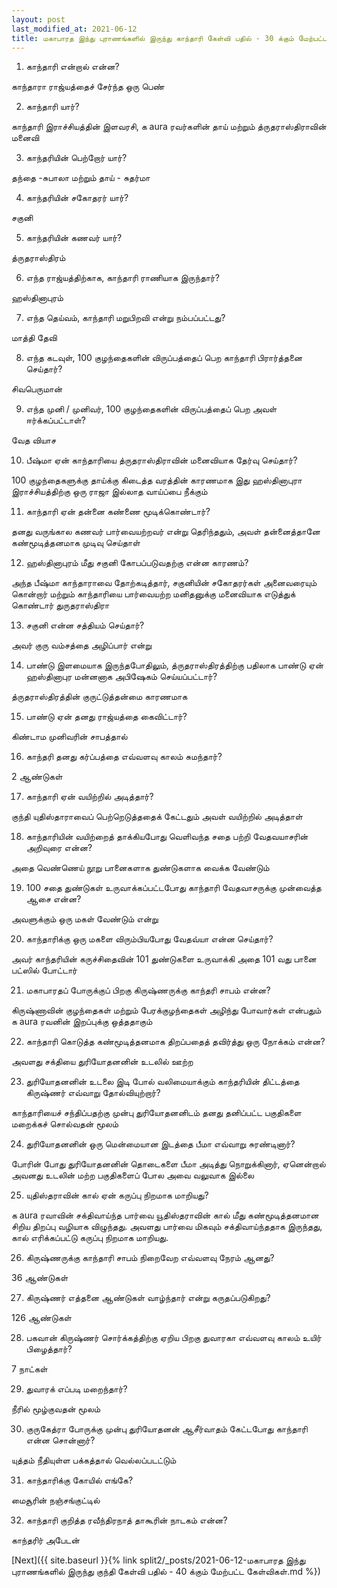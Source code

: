 ```yaml
---
layout: post
last_modified_at: 2021-06-12
title: மகாபாரத இந்து புராணங்களில் இருந்து காந்தாரி கேள்வி பதில் - 30 க்கும் மேற்பட்ட கேள்விகள்
---
```


1) காந்தாரி என்றால் என்ன?

காந்தாரா ராஜ்யத்தைச் சேர்ந்த ஒரு பெண்

2) காந்தாரி யார்?

காந்தாரி இராச்சியத்தின் இளவரசி, க aura ரவர்களின் தாய் மற்றும் த்ருதராஸ்திராவின் மனைவி


3) காந்தரியின் பெற்றோர் யார்?

தந்தை -சுபாலா மற்றும் தாய் - சுதர்மா

4) காந்தரியின் சகோதரர் யார்?

சகுனி

5) காந்தரியின் கணவர் யார்?

த்ருதராஸ்திரம்

6) எந்த ராஜ்யத்திற்காக, காந்தாரி ராணியாக இருந்தார்?

ஹஸ்தினாபுரம்

7) எந்த தெய்வம், காந்தாரி மறுபிறவி என்று நம்பப்பட்டது?

மாத்தி தேவி

 
8) எந்த கடவுள், 100 குழந்தைகளின் விருப்பத்தைப் பெற காந்தாரி பிரார்த்தனை செய்தார்?

சிவபெருமான்

9) எந்த முனி / முனிவர், 100 குழந்தைகளின் விருப்பத்தைப் பெற அவள் ஈர்க்கப்பட்டாள்?

வேத வியாச

10) பீஷ்மா ஏன் காந்தாரியை த்ருதராஸ்திராவின் மனைவியாக தேர்வு செய்தார்?

100 குழந்தைகளுக்கு தாய்க்கு கிடைத்த வரத்தின் காரணமாக இது ஹஸ்தினாபுரா இராச்சியத்திற்கு ஒரு ராஜா இல்லாத வாய்ப்பை நீக்கும்

11) காந்தாரி ஏன் தன்னை கண்ணை மூடிக்கொண்டார்?

தனது வருங்கால கணவர் பார்வையற்றவர் என்று தெரிந்ததும், அவள் தன்னைத்தானே கண்மூடித்தனமாக முடிவு செய்தாள்

12) ஹஸ்தினாபுரம் மீது சகுனி கோபப்படுவதற்கு என்ன காரணம்?

அந்த பீஷ்மா காந்தாராவை தோற்கடித்தார், சகுனியின் சகோதரர்கள் அனைவரையும் கொன்றார் மற்றும் காந்தாரியை பார்வையற்ற மனிதனுக்கு மனைவியாக எடுத்துக் கொண்டார் துருதராஸ்திரா

13) சகுனி என்ன சத்தியம் செய்தார்?

அவர் குரு வம்சத்தை அழிப்பார் என்று

14) பாண்டு இளமையாக இருந்தபோதிலும், த்ருதராஸ்திரத்திற்கு பதிலாக பாண்டு ஏன் ஹஸ்தினாபுர மன்னனாக அபிஷேகம் செய்யப்பட்டார்?

த்ருதராஸ்திரத்தின் குருட்டுத்தன்மை காரணமாக

15) பாண்டு ஏன் தனது ராஜ்யத்தை கைவிட்டார்?

 கிண்டாம முனிவரின் சாபத்தால்

16) காந்தரி தனது கர்ப்பத்தை எவ்வளவு காலம் சுமந்தார்?

2 ஆண்டுகள்

17) காந்தாரி ஏன் வயிற்றில் அடித்தார்?

குந்தி யுதிஸ்தாராவைப் பெற்றெடுத்ததைக் கேட்டதும் அவள் வயிற்றில் அடித்தாள்

18) காந்தாரியின் வயிற்றைத் தாக்கியபோது வெளிவந்த சதை பற்றி வேதவயாசரின் அறிவுரை என்ன?

அதை வெண்ணெய் நூறு பானைகளாக துண்டுகளாக வைக்க வேண்டும்

19) 100 சதை துண்டுகள் உருவாக்கப்பட்டபோது காந்தாரி வேதவாசருக்கு முன்வைத்த ஆசை என்ன?

அவளுக்கும் ஒரு மகள் வேண்டும் என்று

20) காந்தாரிக்கு ஒரு மகளை விரும்பியபோது வேதவ்யா என்ன செய்தார்?

அவர் காந்தரியின் கருச்சிதைவின் 101 துண்டுகளை உருவாக்கி அதை 101 வது பானை பட்ஸில் போட்டார்

21) மகாபாரதப் போருக்குப் பிறகு கிருஷ்ணருக்கு காந்தரி சாபம் என்ன?

கிருஷ்ணாவின் குழந்தைகள் மற்றும் பேரக்குழந்தைகள் அழிந்து போவார்கள் என்பதும் க aura ரவனின் இறப்புக்கு ஒத்ததாகும்

22) காந்தாரி கொடுத்த கண்மூடித்தனமாக திறப்பதைத் தவிர்த்து ஒரு நோக்கம் என்ன?

அவளது சக்தியை துரியோதனனின் உடலில் ஊற்ற

23) துரியோதனனின் உடலை இடி போல் வலிமையாக்கும் காந்தரியின் திட்டத்தை கிருஷ்ணர் எவ்வாறு தோல்வியுற்றார்?

காந்தாரியைச் சந்திப்பதற்கு முன்பு துரியோதனனிடம் தனது தனிப்பட்ட பகுதிகளை மறைக்கச் சொல்வதன் மூலம்

24) துரியோதனனின் ஒரு மென்மையான இடத்தை பீமா எவ்வாறு சுரண்டினார்?

போரின் போது துரியோதனனின் தொடைகளை பீமா அடித்து நொறுக்கினார், ஏனென்றால் அவனது உடலின் மற்ற பகுதிகளைப் போல அவை வலுவாக இல்லை

25) யுதிஸ்தராவின் கால் ஏன் கருப்பு நிறமாக மாறியது?

க aura ரவாவின் சக்திவாய்ந்த பார்வை யூதிஸ்தராவின் கால் மீது கண்மூடித்தனமான சிறிய திறப்பு வழியாக விழுந்தது. அவளது பார்வை மிகவும் சக்திவாய்ந்ததாக இருந்தது, கால் எரிக்கப்பட்டு கருப்பு நிறமாக மாறியது.

26) கிருஷ்ணருக்கு காந்தாரி சாபம் நிறைவேற எவ்வளவு நேரம் ஆனது?

36 ஆண்டுகள்

27) கிருஷ்ணர் எத்தனை ஆண்டுகள் வாழ்ந்தார் என்று கருதப்படுகிறது?

126 ஆண்டுகள்

28) பகவான் கிருஷ்ணர் சொர்க்கத்திற்கு ஏறிய பிறகு துவாரகா எவ்வளவு காலம் உயிர் பிழைத்தார்?

7 நாட்கள்

29) துவாரக் எப்படி மறைந்தார்?

நீரில் மூழ்குவதன் மூலம்

30) குருகேத்ரா போருக்கு முன்பு துரியோதனன் ஆசீர்வாதம் கேட்டபோது காந்தாரி என்ன சொன்னார்?

யுத்தம் நீதியுள்ள பக்கத்தால் வெல்லப்படட்டும்

31) காந்தாரிக்கு கோயில் எங்கே?

மைசூரின் நஞ்சங்குட்டில்

32) காந்தாரி குறித்த ரவீந்திரநாத் தாகூரின் நாடகம் என்ன?

காந்தரிர் அபேடன்

[Next]({{ site.baseurl }}{% link  split2/_posts/2021-06-12-மகாபாரத இந்து புராணங்களில் இருந்து குந்தி கேள்வி பதில் - 40 க்கும் மேற்பட்ட கேள்விகள்.md %}) 





